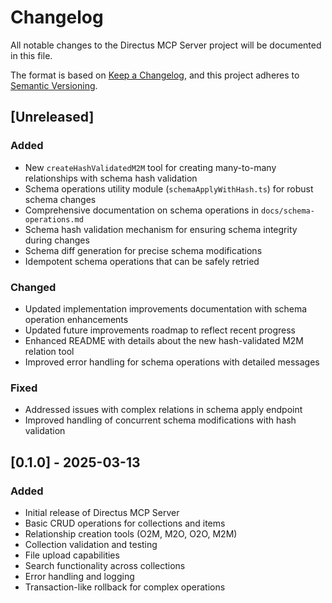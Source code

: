 # Changelog

All notable changes to the Directus MCP Server project will be documented in this file.

The format is based on [Keep a Changelog](https://keepachangelog.com/en/1.0.0/),
and this project adheres to [Semantic Versioning](https://semver.org/spec/v2.0.0.html).

## [Unreleased]

### Added
- New `createHashValidatedM2M` tool for creating many-to-many relationships with schema hash validation
- Schema operations utility module (`schemaApplyWithHash.ts`) for robust schema changes
- Comprehensive documentation on schema operations in `docs/schema-operations.md`
- Schema hash validation mechanism for ensuring schema integrity during changes
- Schema diff generation for precise schema modifications
- Idempotent schema operations that can be safely retried

### Changed
- Updated implementation improvements documentation with schema operation enhancements
- Updated future improvements roadmap to reflect recent progress
- Enhanced README with details about the new hash-validated M2M relation tool
- Improved error handling for schema operations with detailed messages

### Fixed
- Addressed issues with complex relations in schema apply endpoint
- Improved handling of concurrent schema modifications with hash validation

## [0.1.0] - 2025-03-13

### Added
- Initial release of Directus MCP Server
- Basic CRUD operations for collections and items
- Relationship creation tools (O2M, M2O, O2O, M2M)
- Collection validation and testing
- File upload capabilities
- Search functionality across collections
- Error handling and logging
- Transaction-like rollback for complex operations 